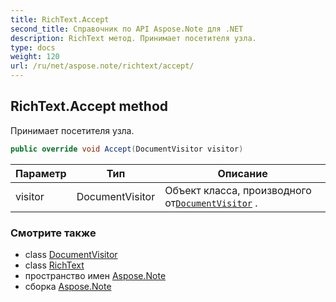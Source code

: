 ```yaml
---
title: RichText.Accept
second_title: Справочник по API Aspose.Note для .NET
description: RichText метод. Принимает посетителя узла.
type: docs
weight: 120
url: /ru/net/aspose.note/richtext/accept/
---
```

## RichText.Accept method

Принимает посетителя узла.

```csharp
public override void Accept(DocumentVisitor visitor)
```

| Параметр | Тип | Описание |
| --- | --- | --- |
| visitor | DocumentVisitor | Объект класса, производного от[`DocumentVisitor`](../../documentvisitor/) . |

### Смотрите также

* class [DocumentVisitor](../../documentvisitor/)
* class [RichText](../)
* пространство имен [Aspose.Note](../../richtext/)
* сборка [Aspose.Note](../../../)


